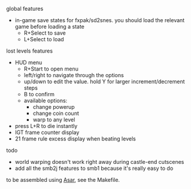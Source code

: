 global features
- in-game save states for fxpak/sd2snes. you should load the relevant game before loading a state
	- R+Select to save
	- L+Select to load
	
lost levels features
- HUD menu
	- R+Start to open menu
	- left/right to navigate through the options
	- up/down to edit the value. hold Y for larger increment/decrement steps
	- B to confirm
	- available options:
		- change powerup
		- change coin count
		- warp to any level
- press L+R to die instantly
- IGT frame counter display
- 21 frame rule excess display when beating levels

todo
- world warping doesn't work right away during castle-end cutscenes
- add all the smb2j features to smb1 because it's really easy to do

to be assembled using [Asar](https://github.com/RPGHacker/asar), see the Makefile.
